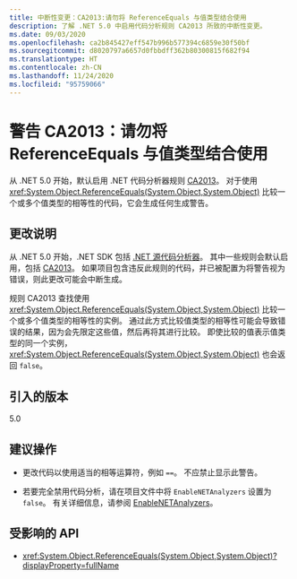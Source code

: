 ```yaml
---
title: 中断性变更：CA2013:请勿将 ReferenceEquals 与值类型结合使用
description: 了解 .NET 5.0 中启用代码分析规则 CA2013 所致的中断性变更。
ms.date: 09/03/2020
ms.openlocfilehash: ca2b845427eff547b996b577394c6859e30f50bf
ms.sourcegitcommit: d8020797a6657d0fbbdff362b80300815f682f94
ms.translationtype: HT
ms.contentlocale: zh-CN
ms.lasthandoff: 11/24/2020
ms.locfileid: "95759066"
---
```

# <a name="warning-ca2013-do-not-use-referenceequals-with-value-types"></a>警告 CA2013：请勿将 ReferenceEquals 与值类型结合使用

从 .NET 5.0 开始，默认启用 .NET 代码分析器规则 [CA2013](/visualstudio/code-quality/ca2013)。 对于使用 <xref:System.Object.ReferenceEquals(System.Object,System.Object)> 比较一个或多个值类型的相等性的代码，它会生成任何生成警告。

## <a name="change-description"></a>更改说明

从 .NET 5.0 开始，.NET SDK 包括 [.NET 源代码分析器](../../../../fundamentals/code-analysis/overview.md)。 其中一些规则会默认启用，包括 [CA2013](/visualstudio/code-quality/ca2013)。 如果项目包含违反此规则的代码，并已被配置为将警告视为错误，则此更改可能会中断生成。

规则 CA2013 查找使用 <xref:System.Object.ReferenceEquals(System.Object,System.Object)> 比较一个或多个值类型的相等性的实例。 通过此方式比较值类型的相等性可能会导致错误的结果，因为会先限定这些值，然后再将其进行比较。 即使比较的值表示值类型的同一个实例，<xref:System.Object.ReferenceEquals(System.Object,System.Object)> 也会返回 `false`。

## <a name="version-introduced"></a>引入的版本

5.0

## <a name="recommended-action"></a>建议操作

- 更改代码以使用适当的相等运算符，例如 `==`。 不应禁止显示此警告。

- 若要完全禁用代码分析，请在项目文件中将 `EnableNETAnalyzers` 设置为 `false`。 有关详细信息，请参阅 [EnableNETAnalyzers](../../../project-sdk/msbuild-props.md#enablenetanalyzers)。

## <a name="affected-apis"></a>受影响的 API

- <xref:System.Object.ReferenceEquals(System.Object,System.Object)?displayProperty=fullName>

<!--

### Affected APIs

- `M:System.Object.ReferenceEquals(System.Object,System.Object)`

### Category

Code analysis

-->
